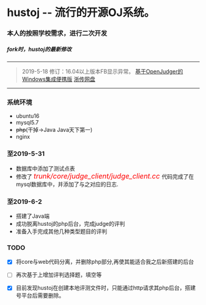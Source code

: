 # hustoj -- 流行的开源OJ系统。
### 本人的按照学校需求，进行二次开发
##### fork时，hustoj的最新修改
----
>2019-5-18 修订：16.04以上版本FB显示异常。 [基于OpenJudger的Windows集成便携版](https://github.com/>Azure99/WinHustOJ/releases) [浙传网盘](https://pan.cuz.edu.cn:8443/share/>287448cfc1b7f8b0073b1e11a7)
---

### 系统环境
-  ubuntu16  
-  mysql5.7
-  ~~php~~(干掉->Java Java天下第一)
-  nginx

### 至2019-5-31 
- 数据库中添加了测试点表
- 修改了 <font color=red size=4> *trunk/core/judge_client/judge_client.cc* </font> 代码完成了在mysql数据库中，并添加了与之对应的日志.
### 至2019-6-2
- 搭建了Java端
- 成功脱离hustoj的php后台，完成judge的评判
- 准备入手完成其他几种类型题目的评判
### TODO
- [x] 将core与web代码分离，并删除php部分,再使其能适合我之后新搭建的后台
- [ ] 再次基于上增加评判选择题，填空等
- [x] 目前发现hustoj在创建本地评测文件时，只能通过http请求其php后台，搭建号平台后需要删除。

